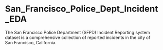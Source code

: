 # San_Francisco_Police_Dept_Incident_EDA
The San Francisco Police Department (SFPD) Incident Reporting system dataset is a comprehensive collection of reported incidents in the city of San Francisco, California. 
